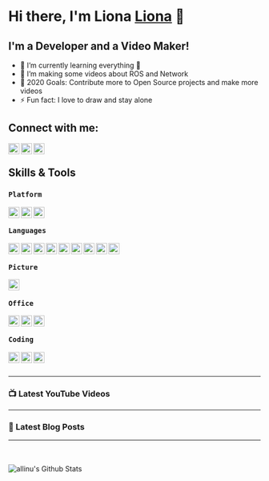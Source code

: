 # Hi there, I'm Liona [Liona][website] 👋

## I'm a Developer and a Video Maker!
<!-- - 🔭 I’m currently working on a [VS Code Course][website]! -->
- 🌱 I’m currently learning everything 🤣
- 👯 I’m making some videos about ROS and Network
- 🥅 2020 Goals: Contribute more to Open Source projects and make more videos
- ⚡ Fun fact: I love to draw and stay alone

## Connect with me:

[<img align="left" alt="Liona | Github" width="22px" src=" https://cdn.jsdelivr.net/npm/simple-icons@v3/icons/github.svg" />][website]

[<img align="left" alt="Liona | YouTube" width="22px" src="https://cdn.jsdelivr.net/npm/simple-icons@v3/icons/youtube.svg" />][youtube]

[<img align="left" alt="Liona | Bilibili" width="22px" src="https://cdn.jsdelivr.net/npm/simple-icons@3.4.0/icons/bilibili.svg" />][bilibili]

<br />

## Skills & Tools

### `Platform`

<img align="left" alt="linux" width="22px" src="https://cdn.jsdelivr.net/npm/simple-icons@3.4.0/icons/linux.svg" />
<img align="left" alt="Mac" width="22px" src="https://cdn.jsdelivr.net/npm/simple-icons@3.4.0/icons/apple.svg" />
<img align="left" alt="windows" width="22px" src="https://cdn.jsdelivr.net/npm/simple-icons@3.4.0/icons/windows.svg" />

<br />


### `Languages`

<img align="left" alt="markdown" width="22px" src="https://cdn.jsdelivr.net/npm/simple-icons@3.4.0/icons/markdown.svg" />
<img align="left" alt="python" width="22px" src="https://cdn.jsdelivr.net/npm/simple-icons@3.4.0/icons/python.svg" />
<img align="left" alt="docker" width="22px" src="https://cdn.jsdelivr.net/npm/simple-icons@3.4.0/icons/docker.svg" />
<img align="left" alt="go" width="22px" src="https://cdn.jsdelivr.net/npm/simple-icons@3.4.0/icons/go.svg" />
<img align="left" alt="html" width="22px" src="https://cdn.jsdelivr.net/npm/simple-icons@3.4.0/icons/html5.svg" />
<img align="left" alt="css" width="22px" src="https://cdn.jsdelivr.net/npm/simple-icons@3.4.0/icons/css3.svg" />
<img align="left" alt="js" width="22px" src="https://cdn.jsdelivr.net/npm/simple-icons@3.4.0/icons/javascript.svg" />
<img align="left" alt="node" width="22px" src="https://cdn.jsdelivr.net/npm/simple-icons@3.4.0/icons/node-dot-js.svg" />
<img align="left" alt="npm" width="22px" src="https://cdn.jsdelivr.net/npm/simple-icons@3.4.0/icons/npm.svg" />

<br />

### `Picture`

<img align="left" alt="ps" width="22px" src="https://cdn.jsdelivr.net/npm/simple-icons@3.4.0/icons/adobephotoshop.svg" />

<br />

### `Office`

<img align="left" alt="word" width="22px" src="https://cdn.jsdelivr.net/npm/simple-icons@3.4.0/icons/microsoftword.svg" />
<img align="left" alt="excel" width="22px" src="https://cdn.jsdelivr.net/npm/simple-icons@3.4.0/icons/microsoftexcel.svg" />
<img align="left" alt="ppt" width="22px" src="https://cdn.jsdelivr.net/npm/simple-icons@3.4.0/icons/microsoftpowerpoint.svg" />

<br />

###  `Coding`

<img align="left" alt="code" width="22px" src="https://cdn.jsdelivr.net/npm/simple-icons@3.4.0/icons/visualstudiocode.svg" />
<img align="left" alt="code" width="22px" src="https://cdn.jsdelivr.net/npm/simple-icons@3.4.0/icons/sublimetext.svg" />
<img align="left" alt="code" width="22px" src="https://cdn.jsdelivr.net/npm/simple-icons@3.4.0/icons/pycharm.svg" />



<br />
<br />

---

### 📺 Latest YouTube Videos
<!-- YOUTUBE:START -->
<!-- YOUTUBE:END -->

---

### 📕 Latest Blog Posts
<!-- BLOG-POST-LIST:START -->
<!-- BLOG-POST-LIST:END -->

---
<br />
<br />

<img align="left" alt="allinu's Github Stats" src="https://github-readme-stats.vercel.app/api?username=allinu&show_icons=true&hide_border=true" />

[website]: https://github.com/allinu
[youtube]: https://www.youtube.com/channel/UCVqJ1lGsvQiaOgLr_BRHSIA
[bilibili]: https://space.bilibili.com/226944104